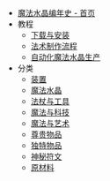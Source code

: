 - [魔法水晶编年史 - 首页](./)
- 教程
    - [下载与安装](./Install)
    - [法术制作流程](./Spell-Crafting)
    - [自动化魔法水晶生产](./Automate-Crystamae)
- 分类
    - [装置](./Mechanisms)
    - [魔法水晶](./What-is-Crystamae)
    - [法杖与工具](./Tools)
    - [魔法与科技](./Gadgets)
    - [魔法与艺术](./Artistic-Items)
    - [尊贵物品](./Exalted-Items)
    - [独特物品](./Uniques)
    - [神秘符文](./Runes)
    - [原材料](./Materials)

